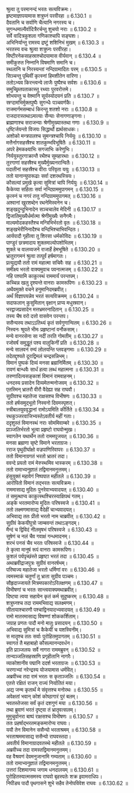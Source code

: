 

  
श्रुत्वा तु परमानन्दं भरतः सत्यविक्रमः।  
हृष्टमाज्ञापयामास शत्रुघ्नं परवीरहा ॥ 6.130.1 ॥   
दैवतानि च सर्वाणि चैत्यानि नगरस्य च।  
सुगन्धमाल्यैर्वादित्रैरर्चन्तु शुचयो नराः ॥ 6.130.2 ॥   
सर्वे वादित्रकुशला गणिकाश्चापि सङ्घशः।  
अभिनिर्यान्तु रामस्य द्रष्टुं शशिनिभं मुखम् ॥ 6.130.3 ॥   
भरतस्य वचः श्रुत्वा शत्रुघ्नः परवीरहा।  
विष्टीरनेकसाहस्राश्चोदयामास वीर्यवान् ॥ 6.130.4 ॥   
समीकुरुत निम्नानि विषमाणि समानि च।  
स्थलानि च निरस्यन्तां नन्दिग्रामादितः परम् ॥ 6.130.5 ॥   
सिञ्चन्तु पृथिवीं कृत्स्नां हिमशीतेन वारिणा।  
ततोऽभ्यव किरन्त्वन्ये लाजैः पुष्पैश्च सर्वशः ॥ 6.130.6 ॥   
समुच्छ्रितपताकास्तु रथ्याः पुरवरोत्तमे।  
शोभयन्तु च वेश्मानि सूर्यस्योदयनं प्रति ॥ 6.130.7 ॥   
स्रग्दामभिर्मुक्तपुष्पैः सुगन्धैः पञ्चवर्णकैः।  
राजमार्गमसम्बाधं किरन्तु शतशो नराः ॥ 6.130.8 ॥   
राजदारास्तथाऽमात्याः सैन्याः सेनागणाङ्गनाः।  
ब्राह्मणाश्च सराजन्याः श्रेणीमुख्यास्तथा गणाः ॥ 6.130.9 ॥   
धृष्टिर्जयन्तो विजयः सिद्धार्थो ह्यर्थसाधकः।  
अशोको मन्त्रपालश्च सुमन्त्रश्चापि निर्ययुः ॥ 6.130.10 ॥   
मत्तैर्नागसहस्रैश्च शातकुम्भविभूषितैः ॥ 6.130.11 ॥   
अपरे हेमकक्ष्याभिः सगजाभिः करेणुभिः।  
निर्ययुस्तुरगाक्रान्तै रथैश्च सुमहारथाः ॥ 6.130.12 ॥   
तुरगाणां सहस्रैश्च मुख्यैर्मुख्यनरान्वितैः।  
पदातीनां सहस्रैश्च वीराः परिवृता ययुः ॥ 6.130.13 ॥   
ततो यानान्युपारूढाः सर्वा दशरथस्त्रियः।  
कौसल्यां प्रमुखे कृत्वा सुमित्रां चापि निर्ययुः ॥ 6.130.14 ॥   
कैकेय्या सहिताः सर्वा नन्दिग्राममुपागमन् ॥ 6.130.15 ॥   
कृत्स्नं च नगरं तत्तु नन्दिग्राममुपागमत् ॥ 6.130.16 ॥   
अश्वानां खुरशब्देन रथनेमिस्वनेन च।  
शङ्खदुन्दुभिनादेन सञ्चचालेव मेदिनी ॥ 6.130.17 ॥   
द्विजातिमुख्यैर्धर्मात्मा श्रेणीमुख्यैः सनैगमैः।  
माल्यमोदकहस्तैश्च मन्त्रिभिर्भरतो वृतः ॥ 6.130.18 ॥   
शङ्खभेरीनिनादैश्च वन्दिभिश्चाभिवन्दितः।  
आर्यपादौ गृहीत्वा तु शिरसा धर्मकोविदः ॥ 6.130.19 ॥   
पाण्डुरं छत्रमादाय शुक्लमाल्योपशोभितम्।  
शुक्ले च वालव्यजने राजार्हे हेमभूषिते ॥ 6.130.20 ॥   
भ्रातुरागमनं श्रुत्वा तत्पूर्वं हर्षमागतः।  
प्रत्युद्ययौ ततो रामं महात्मा सचिवैः सह ॥ 6.130.21 ॥   
समीक्ष्य भरतो वाक्यमुवाच पवनात्मजम् ॥ 6.130.22 ॥   
नहि पश्यामि काकुत्स्थं राममार्यं परन्तपम्।  
कच्चिन्न खलु दृश्यन्ते वानराः कामरूपिणः ॥ 6.130.23 ॥   
अथैवमुक्ते वचने हनुमानिदमब्रवीत्।  
अर्थं विज्ञापयन्नेव भरतं सत्यविक्रमम् ॥ 6.130.24 ॥   
सदाफलान् कुसुमितान् वृक्षान् प्राप्य मधुस्रवान्।  
भरद्वाजप्रसादेन मत्तभ्रमरनादितान् ॥ 6.130.25 ॥   
तस्य चैष वरो दत्तो वासवेन परन्तप।  
ससैन्यस्य तथाऽऽतिथ्यं कृतं सर्वगुणान्वितम् ॥ 6.130.26 ॥   
निस्वनः श्रूयते भीमः प्रहृष्टानां वनौकसाम्।  
मन्ये वानरसेना सा नदीं तरति गोमतीम् ॥ 6.130.27 ॥   
रजोवर्षं समुद्धूतं पश्य वालुकिनीं प्रति ॥ 6.130.28 ॥   
मन्ये सालवनं रम्यं लोलयन्ति प्लवङ्गमाः ॥ 6.130.29 ॥   
तदेतद्दृश्यते दूराद्विमलं चन्द्रसन्निभम्।  
विमानं पुष्पकं दिव्यं मनसा ब्रह्मनिर्मितम् ॥ 6.130.30 ॥   
रावणं बान्धवैः सार्धं हत्वा लब्धं महात्मना ॥ 6.130.31 ॥   
तरुणादित्यसङ्काशं विमानं रामवाहनम्।  
धनदस्य प्रसादेन दिव्यमेतन्मनोजवम् ॥ 6.130.32 ॥   
एतस्मिन् भ्रातरौ वीरौ वैदेह्या सह राघवौ।  
सुग्रीवश्च महातेजा राक्षसश्च विभीषणः ॥ 6.130.33 ॥   
ततो हर्षसमुद्भूतो निस्वनो दिवमस्पृशत्।  
स्त्रीबालयुववृद्धानां रामोऽयमिति कीर्तिते ॥ 6.130.34 ॥   
रथकुञ्जरवाजिभ्यस्तेऽवतीर्य महीं गताः।  
ददृशुस्तं विमानस्थं नराः सोममिवाम्बरे ॥ 6.130.35 ॥   
प्राञ्जलिर्भरतो भूत्वा प्रहृष्टो राघवोन्मुखः।  
स्वागतेन यथार्थेन ततो राममपूजयत् ॥ 6.130.36 ॥   
मनसा ब्रह्मणा सृष्टे विमाने भरताग्रजः।  
रराज पृथुदीर्घाक्षो वज्रपाणिरिवापरः ॥ 6.130.37 ॥   
ततो विमानाग्रगतं भरतो भ्रातरं तदा।  
ववन्दे प्रयतो रामं मेरुस्थमिव भास्करम् ॥ 6.130.38 ॥   
ततो रामाभ्यनुज्ञातं तद्विमानमनुत्तमम्।  
हंसुयुक्तं महावेगं निष्पपात महीतले ॥ 6.130.39 ॥   
आरोपितो विमानं तद्भरतः सत्यविक्रमः।  
राममासाद्य मुदितः पुनरेवाभ्यवादयत् ॥ 6.130.40 ॥   
तं समुत्थाप्य काकुत्स्थश्चिरस्याक्षिपथं गतम्।  
अङ्के भरतमारोप्य मुदितः परिषस्वजे ॥ 6.130.41 ॥   
ततो लक्ष्मणमासाद्य वैदेहीं चाभ्यवादयत्।  
अभिवाद्य ततः प्रीतो भरतो नाम चाब्रवीत् ॥ 6.130.42 ॥   
सुग्रीवं केकयीपुत्रो जाम्बवन्तं तथाऽङ्गदम्।  
मैन्दं च द्विविदं नीलमृषभं परिषस्वजे ॥ 6.130.43 ॥   
सुषेणं च नलं चैव गवाक्षं गन्धमादनम्।  
शरभं पनसं चैव भरतः परिषस्वजे ॥ 6.130.44 ॥   
ते कृत्वा मानुषं रूपं वानराः कामरूपिणः।  
कुशलं पर्यपृच्छंस्ते प्रहृष्टा भरतं तदा ॥ 6.130.45 ॥   
अथाब्रवीद्राजपुत्रः सुग्रीवं वानरर्षभम्।  
परिष्वज्य महातेजा भरतो धर्मिणां वरः ॥ 6.130.46 ॥   
त्वमस्माकं चतुर्णां तु भ्राता सुग्रीव पञ्चमः।  
सौहृदाज्जायते मित्रमपकारोऽरिलक्षणम् ॥ 6.130.47 ॥   
विभीषणां च भरतः सान्त्ववाक्यमथाब्रवीत्।  
दिष्ट्या त्वया सहायेन कृतं कर्म सुदुष्करम् ॥ 6.130.48 ॥   
शत्रुघ्नश्च तदा राममभिवाद्य सलक्ष्मणम्।  
सीतायाश्चारणौ पश्चाद्विनयादभ्यवादयत् ॥ 6.130.49 ॥   
रामो मातरमासाद्य विषण्णां शोककर्शिताम्।  
जग्राह प्रणतः पादौ मनो मातुः प्रसादयन् ॥ 6.130.50 ॥   
अभिवाद्य सुमित्रां च कैकेयीं च यशस्विनीम्।  
स मातॄश्च ततः सर्वाः पुरोहितमुपागतम् ॥ 6.130.51 ॥   
स्वागतं तै महाबाहो कौसल्यानन्दवर्धन।  
इति प्राञ्जलयः सर्वे नागरा राममब्रुवन् ॥ 6.130.52 ॥   
तान्यञ्जलिसहस्राणि प्रगृहीतानि नागरैः।  
व्याकोशानीव पद्मानि ददर्श भरताग्रजः ॥ 6.130.53 ॥   
चरणाभ्यां नरेन्द्रस्य योजयामास धर्मवित्।  
अब्रवीच्च तदा रामं भरतः स कृताञ्जलिः ॥ 6.130.54 ॥   
एतत्ते रक्षितं राजन् राज्यं निर्यातितं मया।  
अद्य जन्म कृतार्थं मे संवृत्तश्च मनोरथः ॥ 6.130.55 ॥   
अवेक्षतां भवान् कोशं कोष्ठागारं पुरं बलम्।  
भवतस्तेजसा सर्वं कृतं दशगुणं मया ॥ 6.130.56 ॥   
तथा ब्रुवाणं भरतं दृष्ट्वा तं भ्रातृवत्सलम्।  
मुमुचुर्वानरा बाष्पं राक्षसश्च विभीषणः ॥ 6.130.57 ॥   
ततः प्रहर्षाद्भरतमङ्कमारोप्य राघवः।  
ययौ तेन विमानेन ससैन्यो भरताश्रमम् ॥ 6.130.58 ॥   
भरताश्रममासाद्य ससैन्यो राघवस्तदा।  
अवतीर्य विमानाग्रादवतस्थे महीतले ॥ 6.130.59 ॥   
अब्रवीच्च तदा रामस्तद्विमानमनुत्तमम्।  
वह वैश्रवणं देवमनुजानामि गम्यताम् ॥ 6.130.60 ॥   
ततो रामाभ्यनुज्ञातं तद्विमानमनुत्तमम्।  
उत्तरां दिशमागम्य जगाम धनदालयम् ॥ 6.130.61 ॥   
पुरोहितस्यात्मसमस्य राघवो बृहस्पतेः शक्र इवामराधिपः।  
निपीड्य पादौ पृथगासने शुभे सहैव तेनोपविवेश राघवः ॥ 6.130.62 ॥   
